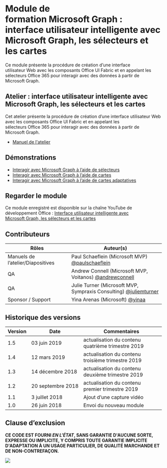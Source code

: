 # Module de formation Microsoft Graph : interface utilisateur intelligente avec Microsoft Graph, les sélecteurs et les cartes

Ce module présente la procédure de création d’une interface utilisateur Web avec les composants Office UI Fabric et en appelant les sélecteurs Office 365 pour interagir avec des données à partir de Microsoft Graph.

## Atelier : interface utilisateur intelligente avec Microsoft Graph, les sélecteurs et les cartes

Cet atelier présente la procédure de création d’une interface utilisateur Web avec les composants Office UI Fabric et en appelant les sélecteurs Office 365 pour interagir avec des données à partir de Microsoft Graph.

- [Manuel de l'atelier](./Lab.md)

## Démonstrations

- [Interagir avec Microsoft Graph à l’aide de sélecteurs](./Demos/01-pickers)
- [Interagir avec Microsoft Graph à l’aide de cartes](./Demos/02-cards)
- [Interagir avec Microsoft Graph à l’aide de cartes adaptatives](./Demos/03-adaptive-cards)

## Regarder le module

Ce module enregistré est disponible sur la chaîne YouTube de développement Office : [Interface utilisateur intelligente avec Microsoft Graph, les sélecteurs et les cartes](https://youtu.be/RaaVGXvz2lc)

## Contributeurs

| Rôles | Auteur(s) |
| -------------------- | --------------------------------------------------------------------------------------------- |
| Manuels de l’atelier/Diapositives | Paul Schaeflein (Microsoft MVP) [@paulschaeflein](//github.com/paulschaeflein) |
| QA | Andrew Connell (Microsoft MVP, Voitanos) [@andrewconnell](//github.com/andrewconnell) |
| QA | Julie Turner (Microsoft MVP, Sympraxis Consulting) [@juliemturner](//github.com/juliemturner) |
| Sponsor / Support | Yina Arenas (Microsoft) [@yinaa](//github.com/yinaa) |

## Historique des versions

| Version | Date | Commentaires |
| ------- | ------------------ | ---------------------- |
| 1.5 | 03 juin 2019 | actualisation du contenu quatrième trimestre 2019 |
| 1.4 | 12 mars 2019 | actualisation du contenu troisième trimestre 2019 |
| 1.3 | 14 décembre 2018 | actualisation du contenu deuxième trimestre 2019 |
| 1.2 | 20 septembre 2018 | actualisation du contenu premier trimestre 2019 |
| 1.1 | 3 juillet 2018 | Ajout d’une capture vidéo |
| 1.0 | 26 juin 2018 | Envoi du nouveau module |

## Clause d’exclusion

**CE CODE EST FOURNI _EN L’ÉTAT_, SANS GARANTIE D'AUCUNE SORTE, EXPRESSE OU IMPLICITE, Y COMPRIS TOUTE GARANTIE IMPLICITE D'ADAPTATION À UN USAGE PARTICULIER, DE QUALITÉ MARCHANDE ET DE NON-CONTREFAÇON.**

<img src="https://telemetry.sharepointpnp.com/msgraph-training-smartui-components" />
